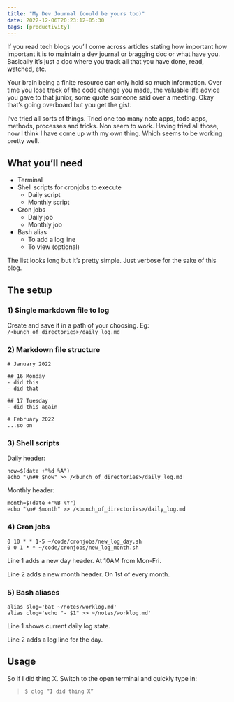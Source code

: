 ```yaml
---
title: "My Dev Journal (could be yours too)"
date: 2022-12-06T20:23:12+05:30
tags: [productivity]
---
```


If you read tech blogs you’ll come across articles stating how important how important it is to maintain a dev journal or bragging doc or what have you. Basically it’s just a doc where you track all that you have done, read, watched, etc.

Your brain being a finite resource can only hold so much information. Over time you lose track of the code change you made, the valuable life advice you gave to that junior, some quote someone said over a meeting. Okay that’s going overboard but you get the gist.

I’ve tried all sorts of things. Tried one too many note apps, todo apps, methods, processes and tricks. Non seem to work. Having tried all those, now I think I have come up with my own thing. Which seems to be working pretty well.

## What you’ll need

- Terminal
- Shell scripts for cronjobs to execute
    - Daily script
    - Monthly script
- Cron jobs
    - Daily job
    - Monthly job
- Bash alias
    - To add a log line
    - To view (optional)

The list looks long but it’s pretty simple. Just verbose for the sake of this blog.

## The setup

### 1) Single markdown file to log

Create and save it in a path of your choosing. Eg: `/<bunch_of_directories>/daily_log.md`

### 2) Markdown file structure

```
# January 2022

## 16 Monday
- did this
- did that

## 17 Tuesday
- did this again

# February 2022
...so on
```

### 3) Shell scripts

Daily header:

```
now=$(date +"%d %A")
echo "\n## $now" >> /<bunch_of_directories>/daily_log.md
```

Monthly header:

```
month=$(date +"%B %Y")
echo "\n# $month" >> /<bunch_of_directories>/daily_log.md
```

### 4) Cron jobs

```
0 10 * * 1-5 ~/code/cronjobs/new_log_day.sh
0 0 1 * * ~/code/cronjobs/new_log_month.sh
```

Line 1 adds a new day header. At 10AM from Mon-Fri.

Line 2 adds a new month header. On 1st of every month.


### 5) Bash aliases

```
alias slog='bat ~/notes/worklog.md'
alias clog='echo "- $1" >> ~/notes/worklog.md'
```

Line 1 shows current daily log state.

Line 2 adds a log line for the day.

## Usage

So if I did thing X. Switch to the open terminal and quickly type in:

> `$ clog “I did thing X”`

